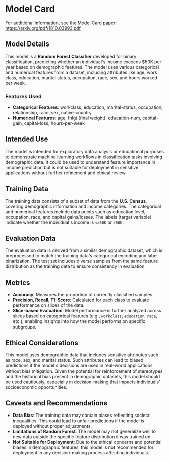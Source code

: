 # Model Card

For additional information, see the Model Card paper: https://arxiv.org/pdf/1810.03993.pdf

## Model Details
This model is a **Random Forest Classifier** developed for binary classification, predicting whether an individual's income exceeds $50K per year based on demographic features. The model uses various categorical and numerical features from a dataset, including attributes like age, work class, education, marital status, occupation, race, sex, and hours worked per week.

### Features Used
- **Categorical Features**: workclass, education, marital-status, occupation, relationship, race, sex, native-country
- **Numerical Features**: age, fnlgt (final weight), education-num, capital-gain, capital-loss, hours-per-week

## Intended Use
The model is intended for exploratory data analysis or educational purposes to demonstrate machine learning workflows in classification tasks involving demographic data. It could be used to understand feature importance in income prediction but is not suitable for deployment in sensitive applications without further refinement and ethical review.

## Training Data
The training data consists of a subset of data from the **U.S. Census**, covering demographic information and income categories. The categorical and numerical features include data points such as education level, occupation, race, and capital gains/losses. The labels (target variable) indicate whether the individual's income is `<=50K` or `>50K`.

## Evaluation Data
The evaluation data is derived from a similar demographic dataset, which is preprocessed to match the training data's categorical encoding and label binarization. The test set includes diverse samples from the same feature distribution as the training data to ensure consistency in evaluation.

## Metrics
- **Accuracy**: Measures the proportion of correctly classified samples.
- **Precision, Recall, F1-Score**: Calculated for each class to evaluate performance on slices of the data.
- **Slice-based Evaluation**: Model performance is further analyzed across slices based on categorical features (e.g., `workclass`, `education`, `race`, etc.), enabling insights into how the model performs on specific subgroups.

## Ethical Considerations
This model uses demographic data that includes sensitive attributes such as race, sex, and marital status. Such attributes can lead to biased predictions if the model's decisions are used in real-world applications without bias mitigation. Given the potential for reinforcement of stereotypes and the historical bias present in demographic datasets, this model should be used cautiously, especially in decision-making that impacts individuals' socioeconomic opportunities.

## Caveats and Recommendations
- **Data Bias**: The training data may contain biases reflecting societal inequalities. This could lead to unfair predictions if the model is deployed without proper adjustments.
- **Limitations of Random Forest**: The model may not generalize well to new data outside the specific feature distribution it was trained on.
- **Not Suitable for Deployment**: Due to the ethical concerns and potential biases in demographic features, this model is not recommended for deployment in any decision-making process affecting individuals.
